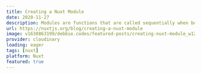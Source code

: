 ```yaml
---
title: Creating a Nuxt Module
date: 2020-11-27
description: Modules are functions that are called sequentially when booting Nuxt. The framework waits for each module to finish before continuing. In this way, modules can customize almost any aspect of your project. Nuxt modules can be incorporated into npm packages. This makes them easy to reuse across projects and to share with the community.
url: https://nuxtjs.org/blog/creating-a-nuxt-module
image: v1630863199/debbie.codes/featured-posts/creating-nuxt-module_w12ktc
provider: cloudinary
loading: eager
tags: [nuxt]
platform: Nuxt
featured: true
---
```

